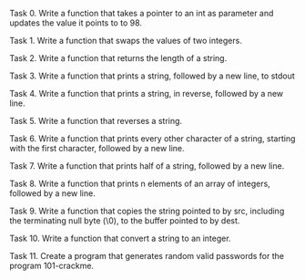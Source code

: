 Task 0.
Write a function that takes a pointer to an int as parameter and updates the value it points to to 98.

Task 1.
Write a function that swaps the values of two integers.

Task 2.
Write a function that returns the length of a string.

Task 3.
Write a function that prints a string, followed by a new line, to stdout

Task 4.
Write a function that prints a string, in reverse, followed by a new line.

Task 5.
Write a function that reverses a string.

Task 6.
Write a function that prints every other character of a string, starting with the first character, followed by a new line.

Task 7.
Write a function that prints half of a string, followed by a new line.

Task 8.
Write a function that prints n elements of an array of integers, followed by a new line.

Task 9.
Write a function that copies the string pointed to by src, including the terminating null byte (\0), to the buffer pointed to by dest.

Task 10.
Write a function that convert a string to an integer.

Task 11.
Create a program that generates random valid passwords for the program 101-crackme.
